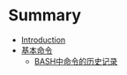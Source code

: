 # Summary

* [Introduction](README.md)
* [基本命令](cammands.md)
   * [BASH中命令的历史记录](bashzhong_ming_ling_de_li_shi_ji_lu.md)

